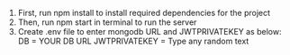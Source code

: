 1. First, run npm install to install required dependencies for the project
2. Then, run npm start in terminal to run the server
3. Create .env file to enter mongodb URL and JWTPRIVATEKEY as below:
        DB = YOUR DB URL
        JWTPRIVATEKEY = Type any random text


